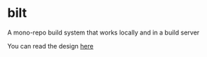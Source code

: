 # bilt

A mono-repo build system that works locally and in a build server

You can read the design [here](docs/design.md)
